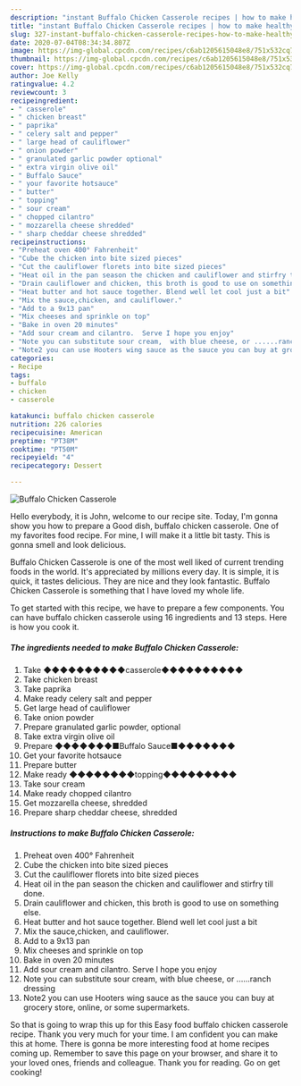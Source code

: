 ```yaml
---
description: "instant Buffalo Chicken Casserole recipes | how to make healthy Buffalo Chicken Casserole"
title: "instant Buffalo Chicken Casserole recipes | how to make healthy Buffalo Chicken Casserole"
slug: 327-instant-buffalo-chicken-casserole-recipes-how-to-make-healthy-buffalo-chicken-casserole
date: 2020-07-04T08:34:34.807Z
image: https://img-global.cpcdn.com/recipes/c6ab1205615048e8/751x532cq70/buffalo-chicken-casserole-recipe-main-photo.jpg
thumbnail: https://img-global.cpcdn.com/recipes/c6ab1205615048e8/751x532cq70/buffalo-chicken-casserole-recipe-main-photo.jpg
cover: https://img-global.cpcdn.com/recipes/c6ab1205615048e8/751x532cq70/buffalo-chicken-casserole-recipe-main-photo.jpg
author: Joe Kelly
ratingvalue: 4.2
reviewcount: 3
recipeingredient:
- " casserole"
- " chicken breast"
- " paprika"
- " celery salt and pepper"
- " large head of cauliflower"
- " onion powder"
- " granulated garlic powder optional"
- " extra virgin olive oil"
- " Buffalo Sauce"
- " your favorite hotsauce"
- " butter"
- " topping"
- " sour cream"
- " chopped cilantro"
- " mozzarella cheese shredded"
- " sharp cheddar cheese shredded"
recipeinstructions:
- "Preheat oven 400° Fahrenheit"
- "Cube the chicken into bite sized pieces"
- "Cut the cauliflower florets into bite sized pieces"
- "Heat oil in the pan season the chicken and cauliflower and stirfry till done."
- "Drain cauliflower and chicken, this broth is good to use on something else."
- "Heat butter and hot sauce together. Blend well let cool just a bit"
- "Mix the sauce,chicken, and cauliflower."
- "Add to a 9x13 pan"
- "Mix cheeses and sprinkle on top"
- "Bake in oven 20 minutes"
- "Add sour cream and cilantro.  Serve I hope you enjoy"
- "Note you can substitute sour cream,  with blue cheese, or ......ranch dressing"
- "Note2 you can use Hooters wing sauce as the sauce you can buy at grocery store,  online, or some supermarkets."
categories:
- Recipe
tags:
- buffalo
- chicken
- casserole

katakunci: buffalo chicken casserole 
nutrition: 226 calories
recipecuisine: American
preptime: "PT38M"
cooktime: "PT50M"
recipeyield: "4"
recipecategory: Dessert

---
```



![Buffalo Chicken Casserole](https://img-global.cpcdn.com/recipes/c6ab1205615048e8/751x532cq70/buffalo-chicken-casserole-recipe-main-photo.jpg)

Hello everybody, it is John, welcome to our recipe site. Today, I'm gonna show you how to prepare a Good dish, buffalo chicken casserole. One of my favorites food recipe. For mine, I will make it a little bit tasty. This is gonna smell and look delicious.



Buffalo Chicken Casserole is one of the most well liked of current trending foods in the world. It's appreciated by millions every day. It is simple, it is quick, it tastes delicious. They are nice and they look fantastic. Buffalo Chicken Casserole is something that I have loved my whole life.


To get started with this recipe, we have to prepare a few components. You can have buffalo chicken casserole using 16 ingredients and 13 steps. Here is how you cook it.

<!--inarticleads1-->

##### The ingredients needed to make Buffalo Chicken Casserole:

1. Take  ◆◆◆◆◆◆◆◆◆◆casserole◆◆◆◆◆◆◆◆◆◆
1. Take  chicken breast
1. Take  paprika
1. Make ready  celery salt and pepper
1. Get  large head of cauliflower
1. Take  onion powder
1. Prepare  granulated garlic powder, optional
1. Take  extra virgin olive oil
1. Prepare  ◆◆◆◆◆◆◆■Buffalo Sauce■◆◆◆◆◆◆◆
1. Get  your favorite hotsauce
1. Prepare  butter
1. Make ready  ◆◆◆◆◆◆◆◆topping◆◆◆◆◆◆◆◆◆
1. Take  sour cream
1. Make ready  chopped cilantro
1. Get  mozzarella cheese, shredded
1. Prepare  sharp cheddar cheese, shredded




<!--inarticleads2-->

##### Instructions to make Buffalo Chicken Casserole:

1. Preheat oven 400° Fahrenheit
1. Cube the chicken into bite sized pieces
1. Cut the cauliflower florets into bite sized pieces
1. Heat oil in the pan season the chicken and cauliflower and stirfry till done.
1. Drain cauliflower and chicken, this broth is good to use on something else.
1. Heat butter and hot sauce together. Blend well let cool just a bit
1. Mix the sauce,chicken, and cauliflower.
1. Add to a 9x13 pan
1. Mix cheeses and sprinkle on top
1. Bake in oven 20 minutes
1. Add sour cream and cilantro.  Serve I hope you enjoy
1. Note you can substitute sour cream,  with blue cheese, or ......ranch dressing
1. Note2 you can use Hooters wing sauce as the sauce you can buy at grocery store,  online, or some supermarkets.




So that is going to wrap this up for this Easy food buffalo chicken casserole recipe. Thank you very much for your time. I am confident you can make this at home. There is gonna be more interesting food at home recipes coming up. Remember to save this page on your browser, and share it to your loved ones, friends and colleague. Thank you for reading. Go on get cooking!
